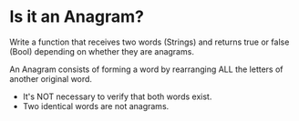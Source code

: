 # Is it an Anagram?

Write a function that receives two words (Strings) and returns true or false (Bool) depending on whether they are anagrams. 

An Anagram consists of forming a word by rearranging ALL the letters of another original word.

* It's NOT necessary to verify that both words exist.
* Two identical words are not anagrams.
